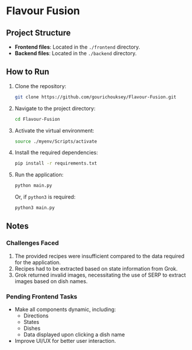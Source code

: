 # Flavour Fusion

## Project Structure
- **Frontend files**: Located in the `./frontend` directory.
- **Backend files**: Located in the `./backend` directory.

## How to Run
1. Clone the repository:
    ```bash
    git clone https://github.com/gourichouksey/Flavour-Fusion.git
    ```
2. Navigate to the project directory:
    ```bash
    cd Flavour-Fusion
    ```
3. Activate the virtual environment:
    ```bash
    source ./myenv/Scripts/activate
    ```
4. Install the required dependencies:
    ```bash
    pip install -r requirements.txt
    ```
5. Run the application:
    ```bash
    python main.py
    ```
    Or, if `python3` is required:
    ```bash
    python3 main.py
    ```

## Notes
### Challenges Faced
1. The provided recipes were insufficient compared to the data required for the application.
2. Recipes had to be extracted based on state information from Grok.
3. Grok returned invalid images, necessitating the use of SERP to extract images based on dish names.

### Pending Frontend Tasks
- Make all components dynamic, including:
  - Directions
  - States
  - Dishes
  - Data displayed upon clicking a dish name
- Improve UI/UX for better user interaction.
